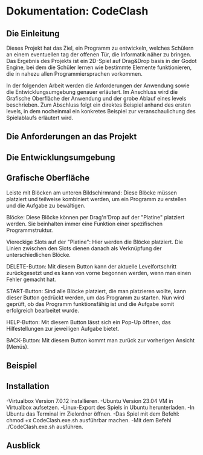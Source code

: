 # Dokumentation: CodeClash

## Die Einleitung

Dieses Projekt hat das Ziel, ein Programm zu entwickeln, welches Schülern an einem eventuellen tag der offenen Tür, die Informatik näher zu bringen.
Das Ergebnis des Projekts ist ein 2D-Spiel auf Drag&Drop basis in der Godot Engine, bei dem die Schüler lernen wie bestimmte Elemente funktionieren, die in nahezu allen Programmiersprachen vorkommen.

In der folgenden Arbeit werden die Anforderungen der Anwendung sowie die Entwicklungsumgebung genauer erläutert. Im Anschluss wird die Grafische Oberfläche der Anwendung und der grobe Ablauf eines levels beschrieben.
Zum Abschluss folgt ein direktes Beispiel anhand des ersten levels, in dem nocheinmal ein konkretes Beispiel zur veranschaulichung des Spielablaufs erläutert wird.




## Die Anforderungen an das Projekt



## Die Entwicklungsumgebung



## Grafische Oberfläche

Leiste mit Blöcken am unteren Bildschirmrand: Diese Blöcke müssen platziert und teilweise kombiniert werden, um ein Programm zu erstellen und die Aufgabe zu bewältigen.

Blöcke: Diese Blöcke können per Drag'n'Drop auf der "Platine" platziert werden. Sie beinhalten immer eine Funktion einer spezifischen Programmstruktur.

Viereckige Slots auf der "Platine": Hier werden die Blöcke platziert. Die Linien zwischen den Slots dienen danach als Verknüpfung der unterschiedlichen Blöcke.

DELETE-Button: Mit diesem Button kann der aktuelle Levelfortschritt zurückgesetzt und es kann von vorne begonnen werden, wenn man einen Fehler gemacht hat.

START-Button: Sind alle Blöcke platziert, die man platzieren wollte, kann dieser Button gedrückt werden, um das Programm zu starten. Nun wird geprüft, ob das Programm funktionsfähig ist und die Aufgabe somit erfolgreich bearbeitet wurde.

HELP-Button: Mit diesem Button lässt sich ein Pop-Up öffnen, das Hilfestellungen zur jeweiligen Aufgabe bietet.

BACK-Button: Mit diesem Button kommt man zurück zur vorherigen Ansicht (Menüs).



## Beispiel



## Installation

-Virtualbox Version 7.0.12 installieren.
-Ubuntu Version 23.04 VM in Virtualbox aufsetzen.
-Linux-Export des Spiels in Ubuntu herunterladen.
-In Ubuntu das Terminal im Zielordner öffnen.
-Das Spiel mit dem Befehl: chmod +x CodeClash.exe.sh ausführbar machen.
-Mit dem Befehl ./CodeClash.exe.sh ausführen.



## Ausblick

